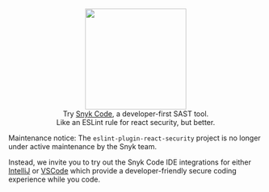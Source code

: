<p align="center">
	<br>
  <img width="200" src="https://raw.githubusercontent.com/snyk-labs/eslint-plugin-react-security/master/.github/snyk-code-screenshot.png">
	<br>
 Try <a href="https://support.snyk.io/hc/en-us/articles/360018585717-Visual-Studio-Code-extension-for-Snyk-Code-">Snyk Code</a>, a developer-first SAST tool.
    <br/>
 Like an ESLint rule for react security, but better.
</p>

Maintenance notice: The `eslint-plugin-react-security` project is no longer under active maintenance by the Snyk team.

Instead, we invite you to try out the Snyk Code IDE integrations for either [IntelliJ](https://support.snyk.io/hc/en-us/articles/360004032317-JetBrains-plugins) or [VSCode](https://support.snyk.io/hc/en-us/articles/360018585717-Visual-Studio-Code-extension-for-Snyk-Code-) which provide a developer-friendly secure coding experience while you code.
